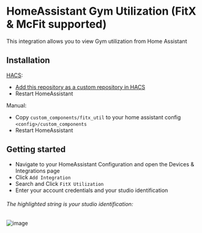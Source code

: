 # HomeAssistant Gym Utilization (FitX & McFit supported)
This integration allows you to view Gym utilization from Home Assistant

## Installation
[HACS](https://hacs.xyz/):
- [Add this repository as a custom repository in HACS](https://hacs.xyz/docs/faq/custom_repositories/)
- Restart HomeAssistant

Manual:
- Copy `custom_components/fitx_util` to your home assistant config `<config>/custom_components`
- Restart HomeAssistant

## Getting started
- Navigate to your HomeAssistant Configuration and open the Devices & Integrations page
- Click `Add Integration`
- Search and Click `FitX Utilization`
- Enter your account credentials and your studio identification
###### The highlighted string is your studio identification:
![image](https://user-images.githubusercontent.com/62394594/223734775-d4e0ffc0-3094-4eff-90ae-a0602dde630e.png)

